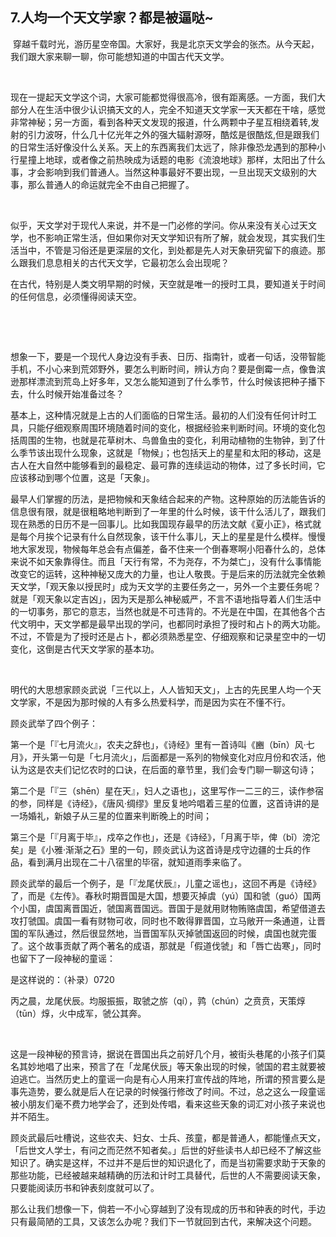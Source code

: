 ## 7.人均一个天文学家？都是被逼哒~
 穿越千载时光，游历星空帝国。大家好，我是北京天文学会的张杰。从今天起，我们跟大家来聊一聊，你可能想知道的中国古代天文学。 


  


现在一提起天文学这个词，大家可能都觉得很高冷，很有距离感。一方面，我们大部分人在生活中很少认识搞天文的人，完全不知道天文学家一天天都在干啥，感觉非常神秘；另一方面，看到各种天文发现的报道，什么两颗中子星互相绕着转,发射的引力波呀，什么几十亿光年之外的强大辐射源呀，酷炫是很酷炫,但是跟我们的日常生活好像没什么关系。天上的东西离我们太远了，除非像恐龙遇到的那种小行星撞上地球，或者像之前热映成为话题的电影《流浪地球》那样，太阳出了什么事，才会影响到我们普通人。当然这种事最好不要出现，一旦出现天文级别的大事，那么普通人的命运就完全不由自己把握了。 


  


似乎，天文学对于现代人来说，并不是一门必修的学问。你从来没有关心过天文学，也不影响正常生活，但如果你对天文学知识有所了解，就会发现，其实我们生活当中，不管是习俗还是更深层的文化，到处都是先人对天象研究留下的痕迹。那么跟我们息息相关的古代天文学，它最初怎么会出现呢？ 


在古代，特别是人类文明早期的时候，天空就是唯一的授时工具，要知道关于时间的任何信息，必须懂得阅读天空。 


  


  


想象一下，要是一个现代人身边没有手表、日历、指南针，或者一句话，没带智能手机，不小心来到荒郊野外，要怎么判断时间，辨认方向？要是倒霉一点，像鲁滨逊那样漂流到荒岛上好多年，又怎么能知道到了什么季节，什么时候该把种子播下去，什么时候开始准备过冬？ 


基本上，这种情况就是上古的人们面临的日常生活。最初的人们没有任何计时工具，只能仔细观察周围环境随着时间的变化，根据经验来判断时间。环境的变化包括周围的生物，也就是花草树木、鸟兽鱼虫的变化，利用动植物的生物钟，到了什么季节该出现什么现象，这就是「物候」；也包括天上的星星和太阳的移动，这是古人在大自然中能够看到的最稳定、最可靠的连续运动的物体，过了多长时间，它应该移动到哪个位置，这是「天象」。 


最早人们掌握的历法，是把物候和天象结合起来的产物。这种原始的历法能告诉的信息很有限，就是很粗略地判断到了一年里的什么时候，该干什么活儿了，跟我们现在熟悉的日历不是一回事儿。比如我国现存最早的历法文献《夏小正》，格式就是每个月挨个记录有什么自然现象，该干什么事儿，天上的星星是什么模样。慢慢地大家发现，物候每年总会有点偏差，备不住来一个倒春寒啊小阳春什么的，总体来说不如天象靠得住。而且「天行有常，不为尧存，不为桀亡」，没有什么事情能改变它的运转，这种神秘又庞大的力量，也让人敬畏。于是后来的历法就完全依赖天文学，「观天象以授民时」成为天文学的主要任务之一，另外一个主要任务呢？就是「观天象以定吉凶」，因为天是那么神秘威严，不言不语地指导着人们生活中的一切事务，那它的意志，当然也就是不可违背的。不光是在中国，在其他各个古代文明中，天文学都是最早出现的学问，也都同时承担了授时和占卜的两大功能。不过，不管是为了授时还是占卜，都必须熟悉星空、仔细观察和记录星空中的一切变化，这倒是古代天文学家的基本功。 


  


明代的大思想家顾炎武说「三代以上，人人皆知天文」，上古的先民里人均一个天文学家，不是因为那时候的人有多么热爱科学，而是因为实在不懂不行。 


顾炎武举了四个例子： 


第一个是「『七月流火』，农夫之辞也」，《诗经》里有一首诗叫《豳（bīn）风·七月》，开头第一句是「七月流火」，后面都是一系列的物候变化对应月份和农活，他认为这是农夫们记忆农时的口诀，在后面的章节里，我们会专门聊一聊这句诗； 


第二个是「『三（shēn）星在天』，妇人之语也」，这里写作一二三的三，读作参宿的参，同样是《诗经》，《唐风·绸缪》里反复地吟唱着三星的位置，这首诗讲的是一场婚礼，新娘子从三星的位置来判断晚上的时间； 


第三个是「『月离于毕』，戍卒之作也」，还是《诗经》，「月离于毕，俾（bǐ）滂沱矣」是《小雅·渐渐之石》里的一句，顾炎武认为这首诗是戍守边疆的士兵的作品，看到满月出现在二十八宿里的毕宿，就知道雨季来临了。 


顾炎武举的最后一个例子，是「『龙尾伏辰』，儿童之谣也」，这回不再是《诗经》了，而是《左传》。春秋时期晋国是大国，想要灭掉虞（yú）国和虢（guó）国两个小国，虞国离晋国近，虢国离晋国远。晋国于是就用财物贿赂虞国，希望借道去攻打虢国。虞国一看有财物可收，同时也不敢得罪晋国，立马敞开一条通道，让晋国的军队通过，然后很显然地，当晋国军队灭掉虢国返回的时候，虞国也就完蛋了。这个故事贡献了两个著名的成语，那就是「假道伐虢」和「唇亡齿寒」，同时也留下了一段神秘的童谣： 


是这样说的：（补录）0720 


丙之晨，龙尾伏辰。均服振振，取虢之旂（qí），鹑（chún）之贲贲，天策焞（tūn）焞，火中成军，虢公其奔。 


  


这是一段神秘的预言诗，据说在晋国出兵之前好几个月，被街头巷尾的小孩子们莫名其妙地唱了出来，预言了在「龙尾伏辰」等天象出现的时候，虢国的君主就要被迫逃亡。当然历史上的童谣一向是有心人用来打宣传战的阵地，所谓的预言要么是事先造势，要么就是后人在记录的时候强行修改了时间。不过，总之这么一段童谣被小朋友们毫不费力地学会了，还到处传唱，看来这些天象的词汇对小孩子来说也并不陌生。 


顾炎武最后吐槽说，这些农夫、妇女、士兵、孩童，都是普通人，都能懂点天文，「后世文人学士，有问之而茫然不知者矣。」后世的好些读书人却已经不了解这些知识了。确实是这样，不过并不是后世的知识退化了，而是当初需要求助于天象的那些功能，已经被越来越精确的历法和计时工具替代，后世的人不需要阅读天象，只要能阅读历书和钟表刻度就可以了。 


那么让我们想像一下，倘若一不小心穿越到了没有现成的历书和钟表的时代，手边只有最简陋的工具，又该怎么办呢？我们下一节就回到古代，来解决这个问题。 


  

